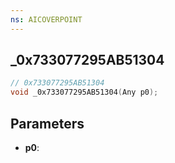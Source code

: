 ```yaml
---
ns: AICOVERPOINT
---
```

## _0x733077295AB51304

```c
// 0x733077295AB51304
void _0x733077295AB51304(Any p0);
```

## Parameters
* **p0**:
